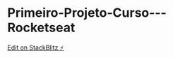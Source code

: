 # Primeiro-Projeto-Curso---Rocketseat

[Edit on StackBlitz ⚡️](https://stackblitz.com/edit/web-platform-vcmo8d)